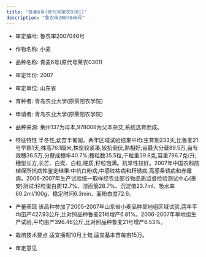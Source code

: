 ```yaml
---
title: "青麦6号(原代号莱农0301)"
description: "鲁农审2007046号"
---
```

* 审定编号:  鲁农审2007046号

*  作物名称:  小麦

*  品种名称:  青麦6号(原代号莱农0301)

*  审定年份:  2007

*  审定单位:  山东省

* 育种者:  青岛农业大学(原莱阳农学院)

*  申请者:  青岛农业大学(原莱阳农学院)

*  品种来源:  莱州137为母本,978009为父本杂交,系统选育而成。

*  特征特性
半冬性,幼苗半匍匐。两年区域试验结果平均:生育期233天,比鲁麦21号早熟1天;株高76.1厘米,株型较紧凑,较抗倒伏,熟相好;亩最大分蘖89.5万,亩有效穗36.5万,分蘖成穗率40.7%;穗粒数35.5粒,千粒重39.8克,容重796.7克/升;穗型长方,长芒、白壳、白粒,硬质,籽粒饱满。抗旱性较好。2007年中国农科院植保所抗病性鉴定结果:中抗白粉病,中感纹枯病和秆锈病,高感条锈病和赤霉病。2006-2007年生产试验统一取样经农业部谷物品质监督检验测试中心(泰安)测试:籽粒蛋白质12.7%、湿面筋28.7%、沉淀值23.7ml、吸水率60.2ml/100g、稳定时间6.3min、面粉白度72.6。

*  产量表现
该品种参加了2005-2007年山东省小麦品种旱地组区域试验,两年平均亩产427.93公斤,比对照品种鲁麦21号增产6.81%。2006-2007年旱地组生产试验,平均亩产396.46公斤,比对照品种鲁麦21号增产6.53%。

*  栽培技术要点
适宜播期10月上旬,适宜基本苗每亩15万。

*  审定意见

